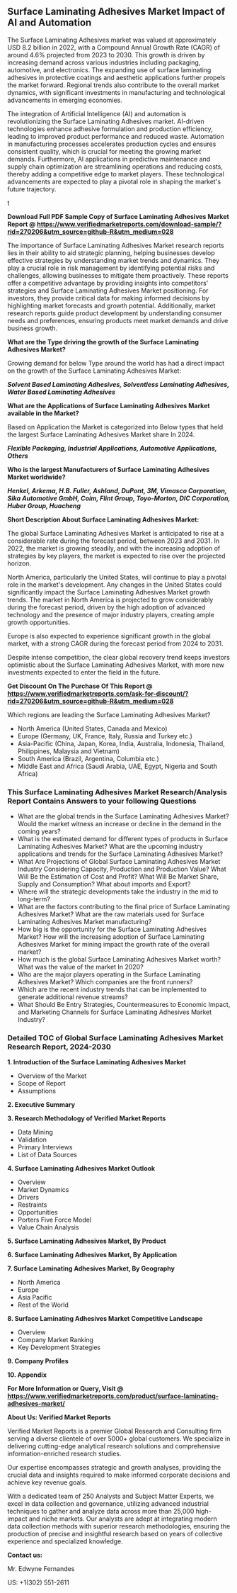 <h2>Surface Laminating Adhesives Market Impact of AI and Automation</h2><p>The Surface Laminating Adhesives market was valued at approximately USD 8.2 billion in 2022, with a Compound Annual Growth Rate (CAGR) of around 4.6% projected from 2023 to 2030. This growth is driven by increasing demand across various industries including packaging, automotive, and electronics. The expanding use of surface laminating adhesives in protective coatings and aesthetic applications further propels the market forward. Regional trends also contribute to the overall market dynamics, with significant investments in manufacturing and technological advancements in emerging economies.</p><p>The integration of Artificial Intelligence (AI) and automation is revolutionizing the Surface Laminating Adhesives market. AI-driven technologies enhance adhesive formulation and production efficiency, leading to improved product performance and reduced waste. Automation in manufacturing processes accelerates production cycles and ensures consistent quality, which is crucial for meeting the growing market demands. Furthermore, AI applications in predictive maintenance and supply chain optimization are streamlining operations and reducing costs, thereby adding a competitive edge to market players. These technological advancements are expected to play a pivotal role in shaping the market's future trajectory.</p>t</p><p id="" class=""><strong>Download Full PDF Sample Copy of Surface Laminating Adhesives Market Report @ <a href="https://www.verifiedmarketreports.com/download-sample/?rid=270206&utm_source=github-R&utm_medium=028" target="_blank">https://www.verifiedmarketreports.com/download-sample/?rid=270206&utm_source=github-R&utm_medium=028</a></strong></p><p>The importance of&nbsp;Surface Laminating Adhesives Market research reports lies in their ability to aid strategic planning, helping businesses develop effective strategies by understanding market trends and dynamics. They play a crucial role in risk management by identifying potential risks and challenges, allowing businesses to mitigate them proactively. These reports offer a competitive advantage by providing insights into competitors' strategies and Surface Laminating Adhesives Market positioning. For investors, they provide critical data for making informed decisions by highlighting market forecasts and growth potential. Additionally, market research reports guide product development by understanding consumer needs and preferences, ensuring products meet market demands and drive business growth.</p><p><strong>What are the&nbsp;Type driving the growth of the Surface Laminating Adhesives Market?</strong></p><p id="" class="">Growing demand for below Type around the world has had a direct impact on the growth of the Surface Laminating Adhesives Market:</p><em><strong>Solvent Based Laminating Adhesives, Solventless Laminating Adhesives, Water Based Laminating Adhesives</strong></em></p><strong>What are the&nbsp;Applications&nbsp;of Surface Laminating Adhesives Market available in the Market?</strong></p><p id="" class="">Based on Application the Market is categorized into Below types that held the largest Surface Laminating Adhesives Market share In 2024.</p><em><strong>Flexible Packaging, Industrial Applications, Automotive Applications, Others</strong></em></p><strong>Who is the largest Manufacturers of Surface Laminating Adhesives Market worldwide?</strong></p><p><em><strong>Henkel, Arkema, H.B. Fuller, Ashland, DuPont, 3M, Vimasco Corporation, Sika Automotive GmbH, Coim, Flint Group, Toyo-Morton, DIC Corporation, Huber Group, Huacheng</strong></em></p><p id="" class=""><strong>Short Description About Surface Laminating Adhesives Market:</strong></p><p>The global Surface Laminating Adhesives Market is anticipated to rise at a considerable rate during the forecast period, between 2023 and 2031. In 2022, the market is growing steadily, and with the increasing adoption of strategies by key players, the market is expected to rise over the projected horizon.</p><p>North America, particularly the United States, will continue to play a pivotal role in the market's development. Any changes in the United States could significantly impact the Surface Laminating Adhesives Market growth trends. The market in North America is projected to grow considerably during the forecast period, driven by the high adoption of advanced technology and the presence of major industry players, creating ample growth opportunities.</p><p>Europe is also expected to experience significant growth in the global market, with a strong CAGR during the forecast period from 2024 to 2031.</p><p>Despite intense competition, the clear global recovery trend keeps investors optimistic about the Surface Laminating Adhesives Market, with more new investments expected to enter the field in the future.</p><p id="" class=""><strong>Get Discount On The Purchase Of This Report @ <a href="https://www.verifiedmarketreports.com/ask-for-discount/?rid=270206&utm_source=github-R&utm_medium=028" target="_blank">https://www.verifiedmarketreports.com/ask-for-discount/?rid=270206&utm_source=github-R&utm_medium=028</a></strong></p>Which regions are leading the Surface Laminating Adhesives Market?</p><ul><li>North America (United States, Canada and Mexico)</li><li>Europe (Germany, UK, France, Italy, Russia and Turkey etc.)</li><li>Asia-Pacific (China, Japan, Korea, India, Australia, Indonesia, Thailand, Philippines, Malaysia and Vietnam)</li><li>South America (Brazil, Argentina, Columbia etc.)</li><li>Middle East and Africa (Saudi Arabia, UAE, Egypt, Nigeria and South Africa)</li></ul><h3 id="" class="">This Surface Laminating Adhesives Market Research/Analysis Report Contains Answers to your following Questions</h3><ul><li>What are the global trends in the Surface Laminating Adhesives Market? Would the market witness an increase or decline in the demand in the coming years?</li><li>What is the estimated demand for different types of products in Surface Laminating Adhesives Market? What are the upcoming industry applications and trends for the Surface Laminating Adhesives Market?</li><li>What Are Projections of Global Surface Laminating Adhesives Market Industry Considering Capacity, Production and Production Value? What Will Be the Estimation of Cost and Profit? What Will Be Market Share, Supply and Consumption? What about imports and Export?</li><li>Where will the strategic developments take the industry in the mid to long-term?</li><li>What are the factors contributing to the final price of Surface Laminating Adhesives Market? What are the raw materials used for Surface Laminating Adhesives Market manufacturing?</li><li>How big is the opportunity for the Surface Laminating Adhesives Market? How will the increasing adoption of Surface Laminating Adhesives Market for mining impact the growth rate of the overall market?</li><li>How much is the global Surface Laminating Adhesives Market worth? What was the value of the market In 2020?</li><li>Who are the major players operating in the Surface Laminating Adhesives Market? Which companies are the front runners?</li><li>Which are the recent industry trends that can be implemented to generate additional revenue streams?</li><li>What Should Be Entry Strategies, Countermeasures to Economic Impact, and Marketing Channels for Surface Laminating Adhesives Market Industry?</li></ul><h3 id="" class="">Detailed TOC of Global Surface Laminating Adhesives Market Research Report, 2024-2030</h3><p id="" class=""><strong>1. Introduction of the Surface Laminating Adhesives Market</strong></p><ul><li>Overview of the Market</li><li>Scope of Report</li><li>Assumptions</li></ul><p id="" class=""><strong>2. Executive Summary</strong></p><p id="" class=""><strong>3. Research Methodology of Verified Market Reports</strong></p><ul><li>Data Mining</li><li>Validation</li><li>Primary Interviews</li><li>List of Data Sources</li></ul><p id="" class=""><strong>4. Surface Laminating Adhesives Market Outlook</strong></p><ul><li>Overview</li><li>Market Dynamics</li><li>Drivers</li><li>Restraints</li><li>Opportunities</li><li>Porters Five Force Model</li><li>Value Chain Analysis</li></ul><p id="" class=""><strong>5. Surface Laminating Adhesives Market, By Product</strong></p><p id="" class=""><strong>6. Surface Laminating Adhesives Market, By Application</strong></p><p id="" class=""><strong>7. Surface Laminating Adhesives Market, By Geography</strong></p><ul><li>North America</li><li>Europe</li><li>Asia Pacific</li><li>Rest of the World</li></ul><p id="" class=""><strong>8. Surface Laminating Adhesives Market Competitive Landscape</strong></p><ul><li>Overview</li><li>Company Market Ranking</li><li>Key Development Strategies</li></ul><p id="" class=""><strong>9. Company Profiles</strong></p><p id="" class=""><strong>10. Appendix</strong></p><p id="" class=""><strong>For More Information or Query, Visit @ <a href="https://www.verifiedmarketreports.com/product/surface-laminating-adhesives-market/" target="_blank">https://www.verifiedmarketreports.com/product/surface-laminating-adhesives-market/</a></strong></p><p id="" class=""><strong>About Us: Verified Market Reports</strong></p><p id="" class="">Verified Market Reports is a premier Global Research and Consulting firm serving a diverse clientele of over 5000+ global customers. We specialize in delivering cutting-edge analytical research solutions and comprehensive information-enriched research studies.</p><p id="" class="">Our expertise encompasses strategic and growth analyses, providing the crucial data and insights required to make informed corporate decisions and achieve key revenue goals.</p><p id="" class="">With a dedicated team of 250 Analysts and Subject Matter Experts, we excel in data collection and governance, utilizing advanced industrial techniques to gather and analyze data across more than 25,000 high-impact and niche markets. Our analysts are adept at integrating modern data collection methods with superior research methodologies, ensuring the production of precise and insightful research based on years of collective experience and specialized knowledge.</p><p id="" class=""><strong>Contact us:</strong></p><p id="" class="">Mr. Edwyne Fernandes</p><p id="" class="">US: +1(302) 551-2611</p>